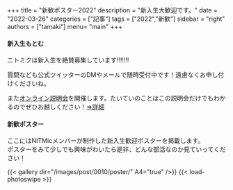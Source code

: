 +++
title = "新歓ポスター2022"
description = "新入生大歓迎です。"
date = "2022-03-26"
categories = ["記事"]
tags = ["2022","新歓"]
sidebar = "right"
authors = ["tamaki"]
menu= "main"
+++
<!-- ,"たいち","kk","kuru","ジュンセイ" -->

#### 新入生もとむ

ニトミクは新入生を絶賛募集しています!!!!!!!

質問なども公式ツイッターのDMやメールで随時受付中です！遠慮なくお申し付けくださいね。

また[オンライン説明会](https://twitter.com/nitmic_twi/status/1507338803874127876)を開催します。たいていのことはこの説明会だけでもわかるのでぜひお越しください！[⇒詳細](https://twitter.com/nitmic_twi/status/1507338803874127876)

#### 新歓ポスター
ここにはNITMicメンバーが制作した新入生歓迎ポスターを掲載します。  
ポスターをみて少しでも興味がわいたら是非、どんな部活なのか見ていってください！

{{< gallery dir="/images/post/0010/poster/" A4="true" />}} {{< load-photoswipe >}}

<!-- A4パラメータをtrueにすることでサムネイルのアスペクト比がA4になります -->
